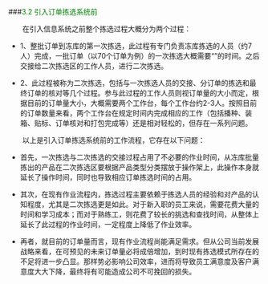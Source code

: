 ###<font color = "green">3.2 引入订单拣选系统前</font>
<p style="text-indent: 2em">在引入信息系统之前整个拣选过程大概分为两个过程：

- 1、整批订单到冻库的第一次拣选，此过程有专门负责冻库拣选的人员（约7人）完成，一批订单（以70个订单为例）的一次拣选大概需要“”的时间。之后交接给二次拣选区的工作人员，进行二次拣选。

- 2、此过程被称为二次拣选，包括与一次拣选人员的交接、分订单的拣选和最终订单的核对等几个过程。参与此过程的工作人员则视订单量的大小而定，根据目前的订单量大小，大概需要两个工作台，每个工作台约2-3人。按照目前的订单数量来看，两个工作台在规定时间内完成相应的工作（包括播种、装箱、贴标、订单核对和打包完成等）还是相对轻松的，但存在一系列问题。

<p style="text-indent: 2em">以上是引入订单拣选系统前的工作流程，它存在以下问题：

- 首先，一次拣选与二次拣选的交接过程占用了不必要的作业时间，从冻库批量拣出的产品在二次拣选区要根据产品类型分类摆放于操作架上，此操作本身就延长了操作时间，同时也导致相应订单拣选时间的占用。

- 其次，在现有作业流程内，拣选过程主要依赖于拣选人员的经验和对产品的认知程度，尤其是二次拣选更是如此。对于新入职的员工来说，需要花费大量的时间和学习成本；而对于熟练工，则花费了较长的挑选和查找时间，从整体上延长了此过程的作业时间，一定程度上降低了作业效率。

- 再者，就目前的订单量而言，现有作业流程尚能满足需求。但从公司当前发展战略来看，在可预见的未来订单量必将成倍增加，到时现有拣选模式所存在的不足将进一步凸显。那样势必影响公司效率，进而将导致员工满意度及客户满意度大大下降，最终将有可能造成公司不可挽回的损失。

